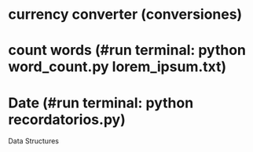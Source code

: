 # currency converter (conversiones)
# count words  (#run terminal: python word_count.py lorem_ipsum.txt)
# Date (#run terminal: python recordatorios.py)
Data Structures
